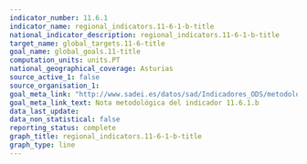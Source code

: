 ```yaml
---
indicator_number: 11.6.1
indicator_name: regional_indicators.11-6-1-b-title
national_indicator_description: regional_indicators.11-6-1-b-title
target_name: global_targets.11-6-title
goal_name: global_goals.11-title
computation_units: units.PT
national_geographical_coverage: Asturias
source_active_1: false
source_organisation_1:  
goal_meta_link: "http://www.sadei.es/datos/sad/Indicadores_ODS/metodologia/11.6.1.b.pdf"
goal_meta_link_text: Nota metodológica del indicador 11.6.1.b
data_last_update:  
data_non_statistical: false
reporting_status: complete
graph_title: regional_indicators.11-6-1-b-title
graph_type: line
---
```


